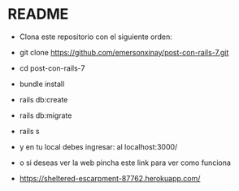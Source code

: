 # README

  * Clona este repositorio con el siguiente orden: 
  

*  git clone https://github.com/emersonxinay/post-con-rails-7.git
*  cd post-con-rails-7
*  bundle install
*  rails db:create
*  rails db:migrate
*  rails s
*  y en tu local debes ingresar: al localhost:3000/
*  o si deseas ver la web pincha este link para ver como funciona
* https://sheltered-escarpment-87762.herokuapp.com/
